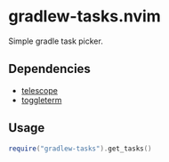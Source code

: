 # gradlew-tasks.nvim

Simple gradle task picker.

## Dependencies

* [telescope](https://github.com/nvim-telescope/telescope.nvim)
* [toggleterm](https://github.com/akinsho/toggleterm.nvim)

## Usage

```lua
require("gradlew-tasks").get_tasks()
```
